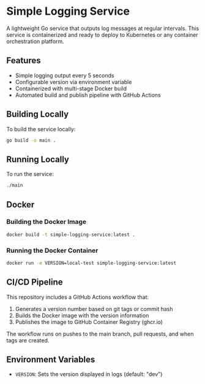 # Simple Logging Service

A lightweight Go service that outputs log messages at regular intervals. This service is containerized and ready to deploy to Kubernetes or any container orchestration platform.

## Features

- Simple logging output every 5 seconds
- Configurable version via environment variable
- Containerized with multi-stage Docker build
- Automated build and publish pipeline with GitHub Actions

## Building Locally

To build the service locally:

```bash
go build -o main .
```

## Running Locally

To run the service:

```bash
./main
```

## Docker

### Building the Docker Image

```bash
docker build -t simple-logging-service:latest .
```

### Running the Docker Container

```bash
docker run -e VERSION=local-test simple-logging-service:latest
```

## CI/CD Pipeline

This repository includes a GitHub Actions workflow that:

1. Generates a version number based on git tags or commit hash
2. Builds the Docker image with the version information
3. Publishes the image to GitHub Container Registry (ghcr.io)

The workflow runs on pushes to the main branch, pull requests, and when tags are created.

## Environment Variables

- `VERSION`: Sets the version displayed in logs (default: "dev")
